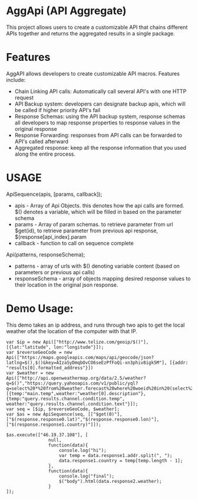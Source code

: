 # AggApi (API Aggregate)
This project allows users to create a customizable API that chains different APIs together and returns the aggregated results in a single package.

# Features
AggAPI allows developers to create customizable API macros. Features include:

 * Chain Linking API calls: Automatically call several API's with one HTTP request
 * API Backup system: developers can designate backup apis, which will be called if higher priority API's fail
 * Response Schemas: using the API backup system, response schemas all developers to map response properties to response values in the original response
 * Response Forwarding: responses from API calls can be forwarded to API's called afterward
 * Aggregated response: keep all the response information that you used along the entire process.

# USAGE
ApiSequence(apis, [params, callback]);
 * apis - Array of Api Objects. this denotes how the api calls are formed. $() denotes a variable, which will be filled in based on the parameter schema
 * params - Array of param schemas. to retrieve parameter from url $get(id), to retrieve parameter from previous api response, $(response[api_index].param 
 * callback - function to call on sequence complete

Api(patterns, responseSchema);
 * patterns - array of urls with $() denoting variable content (based on parameters or previous api calls)
 * responseSchema - array of objects mapping desired response values to their location in the original json response.

# Demo Usage:
This demo takes an ip address, and runs through two apis to get the local weather ofat the location of the computer with that IP.

```
var $ip = new Api(["http://www.telize.com/geoip/$()"], [{lat:"latitude", lon:"longitude"}]);
var $reverseGeoCode = new Api(["https://maps.googleapis.com/maps/api/geocode/json?latlng=$(),$()&key=AIzaSyDmqbOvCO6seEzPfFoQi-xn3phiv8igk5M"], [{addr: "results[0].formatted_address"}])
var $weather = new Api(["http://api.openweathermap.org/data/2.5/weather?q=$()","https://query.yahooapis.com/v1/public/yql?q=select%20*%20from%20weather.forecast%20where%20woeid%20in%20(select%20woeid%20from%20geo.places(1)%20where%20text%3D%22$()%22)&format=json&env=store%3A%2F%2Fdatatables.org%2Falltableswithkeys"],[{temp:"main.temp",weather:"weather[0].description"},{temp:"query.results.channel.condition.temp", weather:"query.results.channel.condition.text"}]);
var seq = [$ip, $reverseGeoCode, $weather];
var $as = new ApiSequence(seq, [["$get(0)"],["$(response.response0.lat)","$(response.response0.lon)"],["$(response.response1.country)"]]);
            
$as.execute(["46.19.37.108"], [
                null,
                function(data){
                    console.log("hi");
                    var temp = data.response1.addr.split(", ");
                    data.response1.country = temp[temp.length - 1];
                },
                function(data){
                    console.log("final");
                    $("body").html(data.response2.weather);
                }
]);    

```
